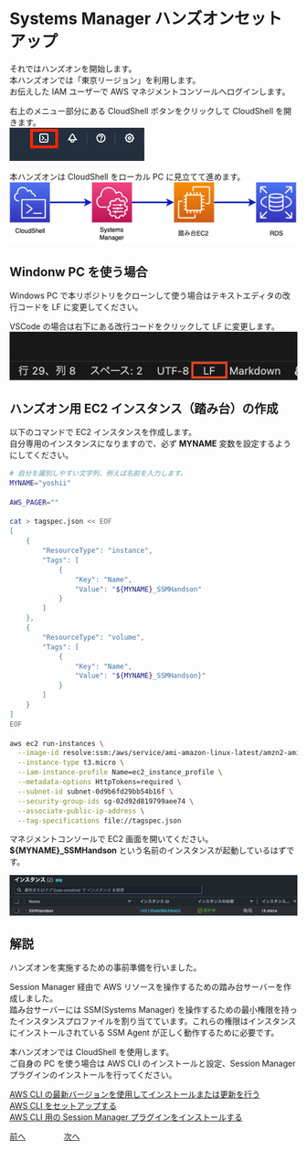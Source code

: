 # Systems Manager ハンズオンセットアップ

それではハンズオンを開始します。  
本ハンズオンでは「東京リージョン」を利用します。  
お伝えした IAM ユーザーで AWS マネジメントコンソールへログインします。  

右上のメニュー部分にある CloudShell ボタンをクリックして CloudShell を開きます。  
![img](img/cloudshell.png)   

本ハンズオンは CloudShell をローカル PC に見立てて進めます。    
![img](img/handson_diagram.drawio.png)

## Windonw PC を使う場合

Windows PC で本リポジトリをクローンして使う場合はテキストエディタの改行コードを LF に変更してください。  

VSCode の場合は右下にある改行コードをクリックして LF に変更します。  
![img](img/chap01_vscode_lf.png)


## ハンズオン用 EC2 インスタンス（踏み台）の作成

以下のコマンドで EC2 インスタンスを作成します。  
自分専用のインスタンスになりますので、必ず **MYNAME** 変数を設定するようにしてください。  

```bash
# 自分を識別しやすい文字列、例えば名前を入力します。
MYNAME="yoshii"

AWS_PAGER=""

cat > tagspec.json << EOF
[
    {
        "ResourceType": "instance",
        "Tags": [
            {
                "Key": "Name",
                "Value": "${MYNAME}_SSMHandson"
            }
        ]
    },
    {
        "ResourceType": "volume",
        "Tags": [
            {
                "Key": "Name",
                "Value": "${MYNAME}_SSMHandson}"
            }
        ]
    }
]
EOF

aws ec2 run-instances \
  --image-id resolve:ssm:/aws/service/ami-amazon-linux-latest/amzn2-ami-hvm-x86_64-gp2 \
  --instance-type t3.micro \
  --iam-instance-profile Name=ec2_instance_profile \
  --metadata-options HttpTokens=required \
  --subnet-id subnet-0d9b6fd29bb54b16f \
  --security-group-ids sg-02d92d819799aee74 \
  --associate-public-ip-address \
  --tag-specifications file://tagspec.json
```

マネジメントコンソールで EC2 画面を開いてください。  
**${MYNAME}_SSMHandson** という名前のインスタンスが起動しているはずです。  

![ec2](./img/ec2_bastion.png)


## 解説

ハンズオンを実施するための事前準備を行いました。  

Session Manager 経由で AWS リソースを操作するための踏み台サーバーを作成しました。  
踏み台サーバーには SSM(Systems Manager) を操作するための最小権限を持ったインスタンスプロファイルを割り当てています。これらの権限はインスタンスにインストールされている SSM Agent が正しく動作するために必要です。    


本ハンズオンでは CloudShell を使用します。  
ご自身の PC を使う場合は AWS CLI のインストールと設定、Session Manager プラグインのインストールを行ってください。  

[AWS CLI の最新バージョンを使用してインストールまたは更新を行う](https://docs.aws.amazon.com/ja_jp/cli/latest/userguide/getting-started-install.html#cliv2-linux-install)  
[AWS CLI をセットアップする](https://docs.aws.amazon.com/ja_jp/cli/latest/userguide/getting-started-quickstart.html)  
[AWS CLI 用の Session Manager プラグインをインストールする](https://docs.aws.amazon.com/ja_jp/systems-manager/latest/userguide/session-manager-working-with-install-plugin.html)  


 [前へ](./README.md) &nbsp; &nbsp; &nbsp; &nbsp; &nbsp; &nbsp; &nbsp; &nbsp; [次へ](./chapter02.md) 



